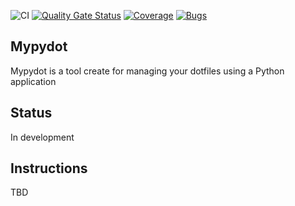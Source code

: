 ![CI](https://github.com/andres-ortizl/mypydot/actions/workflows/main.yml/badge.svg)
[![Quality Gate Status](https://sonarcloud.io/api/project_badges/measure?project=andres-ortizl_mypydot&metric=alert_status)](https://sonarcloud.io/summary/new_code?id=andres-ortizl_mypydot)
[![Coverage](https://sonarcloud.io/api/project_badges/measure?project=andres-ortizl_mypydot&metric=coverage)](https://sonarcloud.io/summary/new_code?id=andres-ortizl_mypydot)
[![Bugs](https://sonarcloud.io/api/project_badges/measure?project=andres-ortizl_mypydot&metric=bugs)](https://sonarcloud.io/summary/new_code?id=andres-ortizl_mypydot)
## Mypydot

Mypydot is a tool create for managing your dotfiles using a Python application

## Status

In development

## Instructions
TBD


